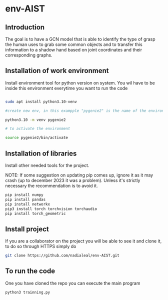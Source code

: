# env-AIST

## Introduction
The goal is to have a GCN model that is able to identify the type of grasp the human uses to grab some common objects and to transfer this information to a shadow hand based on joint coordinates and their corresponding graphs. 

## Installation of work environment
Install environment tool for python version on system. You wil have to be inside this environment everytime you want to run the code
```bash

sudo apt install python3.10-venv

#create new env, in this exampple "pygenie2" is the name of the environment but choose whatever name fits best for you.

python3.10 -m venv pygenie2

# to activate the environment

source pygenie2/bin/activate

```


## Installation of libraries

Install other needed tools for the project.

NOTE: If some suggestion on updating pip comes up, ignore it as it may crash (up to december 2023 it was a problem). Unless it's strictly necessary the recommendation is to avoid it.

```bash
pip install numpy
pip install pandas
pip install networkx
pip3 install torch torchvision torchaudio
pip install torch_geometric
```

## Install project
If you are a collaborator on the project you will be able to see it and clone it, to do so through HTTPS simply do

```bash
git clone https://github.com/nadialeal/env-AIST.git
```

## To run the code
One you have cloned the repo you can execute the main program 

```bash
python3 trainning.py
```
